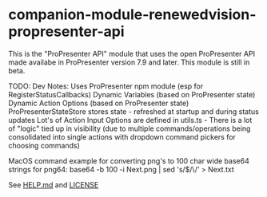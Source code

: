# companion-module-renewedvision-propresenter-api

This is the "ProPresenter API" module that uses the open ProPresenter API made availabe in ProPresenter version 7.9 and later.
This module is still in beta.

TODO: Dev Notes:
Uses ProPresenter npm module (esp for RegisterStatusCallbacks)
Dynamic Variables (based on ProPresenter state)
Dynamic Action Options (based on ProPresenter state)
ProPresenterStateStore stores state - refreshed at startup and during status updates
Lot's of Action Input Options are defined in utils.ts - There is a lot of "logic" tied up in visibility (due to multiple commands/operations being consolidated into single actions with dropdown command pickers for choosing commands)

MacOS command example for converting png's to 100 char wide base64 strings for png64:
base64 -b 100 -i Next.png | sed 's/$/\\/' > Next.txt

See [HELP.md](./HELP.md) and [LICENSE](./LICENSE)
